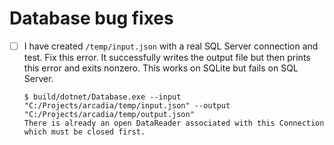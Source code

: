 # Database bug fixes
- [ ] I have created `/temp/input.json` with a real SQL Server connection and test. Fix this error. It successfully writes the output file but then prints this error and exits nonzero. This works on SQLite but fails on SQL Server.
    ```
    $ build/dotnet/Database.exe --input "C:/Projects/arcadia/temp/input.json" --output "C:/Projects/arcadia/temp/output.json"
    There is already an open DataReader associated with this Connection which must be closed first.
    ```
